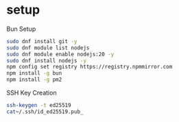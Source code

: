 # setup

Bun Setup
```bash
sudo dnf install git -y
sudo dnf module list nodejs
sudo dnf module enable nodejs:20 -y
sudo dnf install nodejs -y
npm config set registry https://registry.npmmirror.com
npm install -g bun
npm install -g pm2
```

SSH Key Creation
```bash
ssh-keygen -t ed25519
cat~/.ssh/id_ed25519.pub_
```
